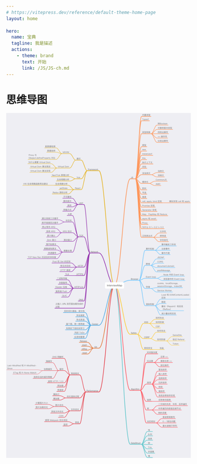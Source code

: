 ```yaml
---
# https://vitepress.dev/reference/default-theme-home-page
layout: home

hero:
  name: 宝典
  tagline: 我是描述
  actions:
    - theme: brand
      text: 开始
      link: /JS/JS-ch.md
---
```


# 思维导图

![](./InterviewMapMind.png)


